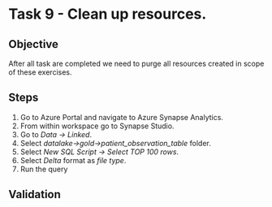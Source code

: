 # Task 9 - Clean up resources.
## Objective 
After all task are completed we need to purge all resources created in scope of these exercises.

## Steps
1. Go to Azure Portal and navigate to Azure Synapse Analytics.
2. From within workspace go to Synapse Studio.
3. Go to *Data -> Linked*.
4. Select *datalake->gold->patient_observation_table* folder.
5. Select *New SQL Script -> Select TOP 100 rows*.
6. Select *Delta* format as *file type*.
7. Run the query
## Validation
